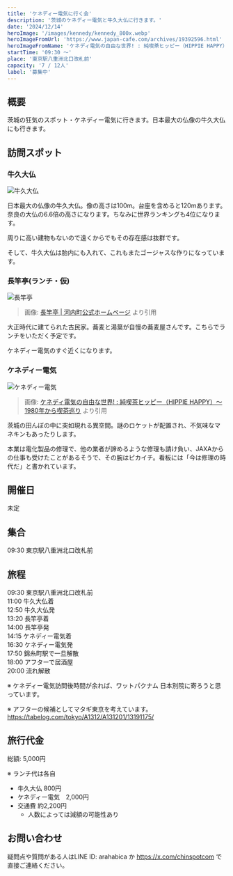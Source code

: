 ```yaml
---
title: 'ケネディー電気に行く会'
description: '茨城のケネディー電気と牛久大仏に行きます。'
date: '2024/12/14'
heroImage: '/images/kennedy/kennedy_800x.webp'
heroImageFromUrl: 'https://www.japan-cafe.com/archives/19392596.html'
heroImageFromName: 'ケネディ電気の自由な世界! : 純喫茶ヒッピー（HIPPIE HAPPY）～1980年から喫茶巡り'
startTime: '09:30 〜'
place: '東京駅八重洲北口改札前'
capacity: '7 / 12人'
label: '募集中'
---
```


## 概要

茨城の狂気のスポット・ケネディー電気に行きます。日本最大の仏像の牛久大仏にも行きます。

## 訪問スポット

### 牛久大仏

![牛久大仏](/images/kennedy/ushiku_800x.webp)

日本最大の仏像の牛久大仏。像の高さは100m。台座を含めると120mあります。奈良の大仏の6.6倍の高さになります。ちなみに世界ランキングも4位になります。

周りに高い建物もないので遠くからでもその存在感は抜群です。

そして、牛久大仏は胎内にも入れて、これもまたゴージャスな作りになっています。

### 長竿亭(ランチ・仮)

![長竿亭](/images/kennedy/nagasao_300x.webp)
> 画像: [長竿亭 | 河内町公式ホームページ](https://www.town.ibaraki-kawachi.lg.jp/page/page000534.html) より引用

大正時代に建てられた古民家。蕎麦と湯葉が自慢の蕎麦屋さんです。こちらでランチをいただく予定です。

ケネディー電気のすぐ近くになります。

### ケネディー電気

![ケネディー電気](/images/kennedy/kennedy_800x.webp)
> 画像: [ケネディ電気の自由な世界! : 純喫茶ヒッピー（HIPPIE HAPPY）～1980年から喫茶巡り](https://www.japan-cafe.com/archives/19392596.html) より引用

茨城の田んぼの中に突如現れる異空間。謎のロケットが配置され、不気味なマネキンもあったりします。

本業は電化製品の修理で、他の業者が諦めるような修理も請け負い、JAXAからの仕事も受けたことがあるそうで、その腕はピカイチ。看板には「今は修理の時代だ」と書かれています。



## 開催日

未定

## 集合

09:30 東京駅八重洲北口改札前

## 旅程

09:30 東京駅八重洲北口改札前  
11:00 牛久大仏着  
12:50 牛久大仏発  
13:20 長竿亭着  
14:00 長竿亭発  
14:15 ケネディー電気着  
16:30 ケネディー電気発  
17:50 錦糸町駅で一旦解散  
18:00 アフターで居酒屋  
20:00 流れ解散

※ ケネディー電気訪問後時間が余れば、ワットパクナム 日本別院に寄ろうと思っています。

※ アフターの候補としてマタギ東京を考えています。
https://tabelog.com/tokyo/A1312/A131201/13191175/

## 旅行代金

総額: 5,000円

※ ランチ代は各自

- 牛久大仏 800円
- ケネディー電気　2,000円
- 交通費 約2,200円
  - 人数によっては減額の可能性あり

## お問い合わせ

疑問点や質問がある人はLINE ID: arahabica か https://x.com/chinspotcom で直接ご連絡ください。


